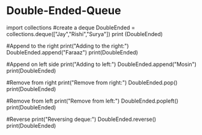 # Double-Ended-Queue
import collections
#create a deque
DoubleEnded = collections.deque(["Jay","Rishi","Surya"])
print (DoubleEnded)

#Append to the right
print("Adding to the right:")
DoubleEnded.append("Faraaz")
print(DoubleEnded)

#Append on left side
print("Adding to left:")
DoubleEnded.append("Mosin")
print(DoubleEnded)

#Remove from right
print("Remove from right:")
DoubleEnded.pop()
print(DoubleEnded)

#Remove from left
print("Remove from left:")
DoubleEnded.popleft()
print(DoubleEnded)

#Reverse
print("Reversing deque:")
DoubleEnded.reverse()
print(DoubleEnded)
